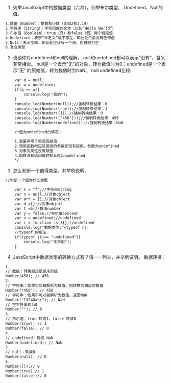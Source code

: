 1. 列举JavaScript中的数据类型（六种）。列举布尔类型、
Undefined、Null的值。
```bash
1.数值（Number）：整数和小数（比如2和3.14）
2.字符串（String）：字符组成的文本（比如”Hello World”）
3.布尔值（Boolean）：true（真）和false（假）两个特定值
4.Undefined：表示“未定义”或不存在，即此处目前没有任何值
5.Null：表示空缺，即此处应该有一个值，但目前为空
6.复合类型
```
2. 谈谈你对undefined和null的理解。
null和undefined都可以表示“没有”，含义非常相似。
null是一个表示”无”的对象，转为数值时为0；undefined是一个表示”无”
的原始值，转为数值时为NaN。
null undefined比较:
```html
    var q = null;
    var w = undefined;
    if(q == w){
        console.log("真的");
    }
    console.log(Number(null));//强制转换结果：0
    console.log(Number(true));//强制转换结果：1
    console.log(Number([]));//强制转换结果：0
    console.log(Number(["456"]));//强制转换结果：456
    console.log(Number(undefined));//强制转换结果：NaN

    /*值为undefined的情况：

    1.变量声明了但没有赋值
    2.调用函数时应该提供的参数却没有提供，参数为undefined
    3.对象的属性没有赋值
    4.函数没有返回值时默认返回undefined
    */
```
     
3. 怎么判断一个值得类型，并举例说明。
```html
//判断一个值为什么类型

    var s = "f";//字符串string
    var n = null;//对象object
    var arr = [];//对象object
    var d ={};//对象object
    var t =6;//数值number
    var y = false;//布尔值boolean
    var u = undefined;//undefined
    var i = function ss(){};//undefined
    console.log("数据类型:"+typeof n);
    //typeof 的用法
    if(typeof jkj== "undefined"){
        console.log("未声明");
    }
```
4. JavaScript中数据类型的转换方式有？请一一列举，并举例说明。
数据转换：
```html
1.
// 数值：转换后还是原来的值
Number(456); // 456
2.
// 字符串：如果可以被解析为数值，则转换为相应的数值
Number("456"); // 456
// 字符串：如果不可以被解析为数值，返回NaN
Number("13248abc"); // NaN
// 空字符串转为0
Number(""); // 0
3.
// 布尔值：true 转成1，false 转成0
Number(true); // 1
Number(false); // 0
4.
// undefined：转成 NaN
Number(undefined); // NaN
5.
// null：转成0
Number(null); // 0
6.
Number([]);// 0
Number(true);// 1
Number(false);// 0
```